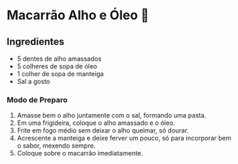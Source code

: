 # Macarrão Alho e Óleo :spaghetti:

## **Ingredientes**

- 5 dentes de alho amassados
- 5 colheres de sopa de óleo
- 1 colher de sopa de manteiga
- Sal a gosto

### Modo de Preparo

1. Amasse bem o alho juntamente com o sal, formando uma pasta.
2. Em uma frigideira, coloque o alho amassado e o óleo.
3. Frite em fogo médio sem deixar o alho queimar, só dourar.
4. Acrescente a manteiga e deixe ferver um pouco, só para incorporar bem o sabor, mexendo sempre.
5. Coloque sobre o macarrão imediatamente.